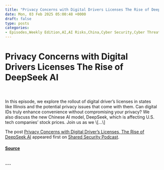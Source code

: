 ```yaml
---
title: "Privacy Concerns with Digital Drivers Licenses The Rise of DeepSeek AI"
date: Mon, 03 Feb 2025 05:00:48 +0000
draft: false
type: posts
categories: 
- Episodes,Weekly Edition,AI,AI Risks,China,Cyber Security,Cyber Threat,Cybersecurity,Data Privacy,Data Security,DeepSeek,DeepSeek AI,Digital Drivers Licenses,Digital ID,Digital Privacy,Drivers License,Government,Information Security,infosec,Law Enforcement,Open Source,Podcast,Podcasts,police,Privacy,Security,Technology,Technology Policy
---
```

# Privacy Concerns with Digital Drivers Licenses The Rise of DeepSeek AI

<br/>

<br/>
In this episode, we explore the rollout of digital driver’s licenses in states like Illinois and the potential privacy issues that come with them. Can digital IDs truly enhance convenience without compromising your privacy? We also discuss the new Chinese AI model, DeepSeek, which is affecting U.S. tech companies’ stock prices. Join us as we \[…\]

The post [Privacy Concerns with Digital Driver’s Licenses, The Rise of DeepSeek AI](https://sharedsecurity.net/2025/02/03/privacy-concerns-with-digital-drivers-licenses-the-rise-of-deepseek-ai/) appeared first on [Shared Security Podcast](https://sharedsecurity.net).

#### [Source](https://sharedsecurity.net/2025/02/03/privacy-concerns-with-digital-drivers-licenses-the-rise-of-deepseek-ai/)

<br/>
---
